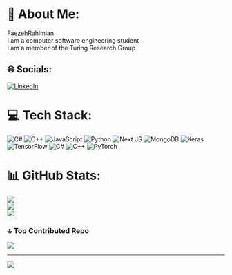 # 💫 About Me:
FaezehRahimian<br>I am a computer software engineering student<br>I am a member of the Turing Research Group


## 🌐 Socials:
[![LinkedIn](https://img.shields.io/badge/LinkedIn-%230077B5.svg?logo=linkedin&logoColor=white)](https://linkedin.com/in/https://www.linkedin.com/in/faezeh-rahimiyan-381bab301) 

# 💻 Tech Stack:
![C#](https://img.shields.io/badge/c%23-%23239120.svg?style=flat&logo=csharp&logoColor=white) ![C++](https://img.shields.io/badge/c++-%2300599C.svg?style=flat&logo=c%2B%2B&logoColor=white) ![JavaScript](https://img.shields.io/badge/javascript-%23323330.svg?style=flat&logo=javascript&logoColor=%23F7DF1E) ![Python](https://img.shields.io/badge/python-3670A0?style=flat&logo=python&logoColor=ffdd54) ![Next JS](https://img.shields.io/badge/Next-black?style=flat&logo=next.js&logoColor=white) ![MongoDB](https://img.shields.io/badge/MongoDB-%234ea94b.svg?style=flat&logo=mongodb&logoColor=white) ![Keras](https://img.shields.io/badge/Keras-%23D00000.svg?style=flat&logo=Keras&logoColor=white) ![TensorFlow](https://img.shields.io/badge/TensorFlow-%23FF6F00.svg?style=flat&logo=TensorFlow&logoColor=white) ![C#](https://img.shields.io/badge/c%23-%23239120.svg?style=flat&logo=csharp&logoColor=white) ![C++](https://img.shields.io/badge/c++-%2300599C.svg?style=flat&logo=c%2B%2B&logoColor=white) ![PyTorch](https://img.shields.io/badge/PyTorch-%23EE4C2C.svg?style=flat&logo=PyTorch&logoColor=white)
# 📊 GitHub Stats:
![](https://github-readme-stats.vercel.app/api?username=FaezehRahimian&theme=buefy&hide_border=false&include_all_commits=false&count_private=false)<br/>
![](https://github-readme-streak-stats.herokuapp.com/?user=FaezehRahimian&theme=buefy&hide_border=false)<br/>
![](https://github-readme-stats.vercel.app/api/top-langs/?username=FaezehRahimian&theme=buefy&hide_border=false&include_all_commits=false&count_private=false&layout=compact)

### 🔝 Top Contributed Repo
![](https://github-contributor-stats.vercel.app/api?username=FaezehRahimian&limit=5&theme=dark&combine_all_yearly_contributions=true)

---
[![](https://visitcount.itsvg.in/api?id=FaezehRahimian&icon=5&color=10)](https://visitcount.itsvg.in)

<!-- Proudly created with GPRM ( https://gprm.itsvg.in ) -->

